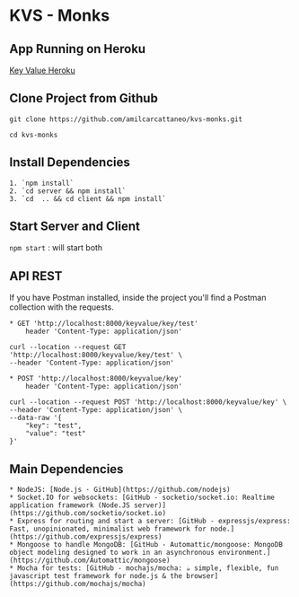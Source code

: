 # KVS - Monks

## App Running on Heroku

[Key Value Heroku](http://kvs-monks.herokuapp.com/)

## Clone Project from Github

`git clone https://github.com/amilcarcattaneo/kvs-monks.git`

`cd kvs-monks`

## Install Dependencies

    1. `npm install`
    2. `cd server && npm install`
    3. `cd  .. && cd client && npm install`

## Start Server and Client

`npm start` : will start both

## API REST

If you have Postman installed, inside the project you'll find a Postman collection with the requests.

    * GET 'http://localhost:8000/keyvalue/key/test'
    	header 'Content-Type: application/json'

```
curl --location --request GET 'http://localhost:8000/keyvalue/key/test' \
--header 'Content-Type: application/json'
```

    * POST 'http://localhost:8000/keyvalue/key'
    	header 'Content-Type: application/json'

```
curl --location --request POST 'http://localhost:8000/keyvalue/key' \
--header 'Content-Type: application/json' \
--data-raw '{
	"key": "test",
	"value": "test"
}'
```

## Main Dependencies

    * NodeJS: [Node.js · GitHub](https://github.com/nodejs)
    * Socket.IO for websockets: [GitHub - socketio/socket.io: Realtime application framework (Node.JS server)](https://github.com/socketio/socket.io)
    * Express for routing and start a server: [GitHub - expressjs/express: Fast, unopinionated, minimalist web framework for node.](https://github.com/expressjs/express)
    * Mongoose to handle MongoDB: [GitHub - Automattic/mongoose: MongoDB object modeling designed to work in an asynchronous environment.](https://github.com/Automattic/mongoose)
    * Mocha for tests: [GitHub - mochajs/mocha: ☕️ simple, flexible, fun javascript test framework for node.js & the browser](https://github.com/mochajs/mocha)
